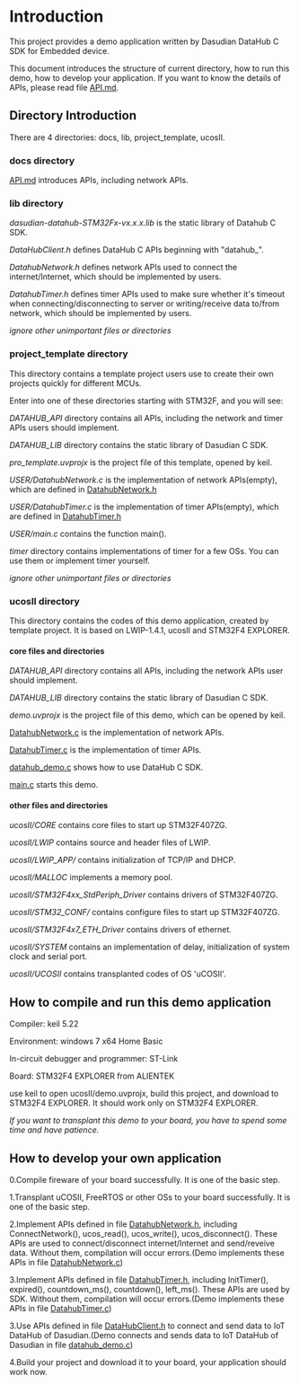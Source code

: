 # Introduction

This project provides a demo application written by Dasudian DataHub C SDK for Embedded device.

This document introduces the structure of current directory, how to run this demo, how to develop your application. If you want to know the details of APIs, please read file [API.md](./docs/API.md).

## Directory Introduction

There are 4 directories: docs, lib, project_template, ucosII.

### docs directory

[API.md](./docs/API.md) introduces APIs, including network APIs.

### lib directory

*dasudian-datahub-STM32Fx-vx.x.x.lib* is the static library of Datahub C SDK.

*DataHubClient.h* defines DataHub C APIs beginning with "datahub_".

*DatahubNetwork.h* defines network APIs used to connect the internet/Internet, which should be implemented by users.

*DatahubTimer.h* defines timer APIs used to make sure whether it's timeout when connecting/disconnecting to server or writing/receive data to/from network, which should be implemented by users.

*ignore other unimportant files or directories*

### project_template directory

This directory contains a template project users use to create their own projects quickly for different MCUs.

Enter into one of these directories starting with STM32F, and you will see:

*DATAHUB_API* directory contains all APIs, including the network and timer APIs users should implement.

*DATAHUB_LIB* directory contains the static library of Dasudian C SDK.

*pro_template.uvprojx* is the project file of this template, opened by keil.

*USER/DatahubNetwork.c* is the implementation of network APIs(empty), which are defined in [DatahubNetwork.h](./lib/DatahubNetwork.h)

*USER/DatahubTimer.c* is the implementation of timer APIs(empty), which are defined in [DatahubTimer.h](./lib/DatahubTimer.h)

*USER/main.c* contains the function main().

*timer* directory contains implementations of timer for a few OSs. You can use them or implement timer yourself.

*ignore other unimportant files or directories*

### ucosII directory

This directory contains the codes of this demo application, created by template project. It is based on LWIP-1.4.1, ucosII and STM32F4 EXPLORER.

#### core files and directories

*DATAHUB_API* directory contains all APIs, including the network APIs user should implement.

*DATAHUB_LIB* directory contains the static library of Dasudian C SDK.

*demo.uvprojx* is the project file of this demo, which can be opened by keil.

[DatahubNetwork.c](./ucosII/USER/DatahubNetwork.c) is the implementation of network APIs.

[DatahubTimer.c](./ucosII/USER/DatahubTimer.c) is the implementation of timer APIs.

[datahub_demo.c](./ucosII/USER/datahub_demo.c) shows how to use DataHub C SDK.

[main.c](./ucosII/USER/main.c) starts this demo.

#### other files and directories

*ucosII/CORE* contains core files to start up STM32F407ZG.

*ucosII/LWIP* contains source and header files of LWIP.

*ucosII/LWIP_APP/* contains initialization of TCP/IP and DHCP.

*ucosII/MALLOC* implements a memory pool.

*ucosII/STM32F4xx_StdPeriph_Driver* contains drivers of STM32F407ZG.

*ucosII/STM32_CONF/* contains configure files to start up STM32F407ZG.

*ucosII/STM32F4x7_ETH_Driver* contains drivers of ethernet.

*ucosII/SYSTEM* contains an implementation of delay, initialization of system clock and serial port.

*ucosII/UCOSII* contains transplanted codes of OS 'uCOSII'.

## How to compile and run this demo application

Compiler: keil 5.22

Environment: windows 7 x64 Home Basic

In-circuit debugger and programmer: ST-Link

Board: STM32F4 EXPLORER from ALIENTEK

use keil to open ucosII/demo.uvprojx, build this project, and download to STM32F4 EXPLORER. It should work only on STM32F4 EXPLORER.

*If you want to transplant this demo to your board, you have to spend some time and have patience.*

## How to develop your own application

0.Compile fireware of your board successfully. It is one of the basic step.

1.Transplant uCOSII, FreeRTOS or other OSs to your board successfully. It is one of the basic step.

2.Implement APIs defined in file [DatahubNetwork.h](./lib/DatahubNetwork.h), including ConnectNetwork(), ucos_read(), ucos_write(), ucos_disconnect(). These APIs are used to connect/disconnect internet/Internet and send/reveive data. Without them, compilation will occur errors.(Demo implements these APIs in file [DatahubNetwork.c](./ucosII/USER/DatahubNetwork.c))

3.Implement APIs defined in file [DatahubTimer.h](./lib/DatahubTimer.h), including InitTimer(), expired(), countdown_ms(), countdown(), left_ms(). These APIs are used by SDK. Without them, compilation will occur errors.(Demo implements these APIs in file [DatahubTimer.c](./ucosII/USER/DatahubTimer.c))

3.Use APIs defined in file [DataHubClient.h](./lib/DataHubClient.h) to connect and send data to IoT DataHub of Dasudian.(Demo connects and sends data to IoT DataHub of Dasudian in file [datahub_demo.c](./ucosII/USER/datahub_demo.c))

4.Build your project and download it to your board, your application should work now.
